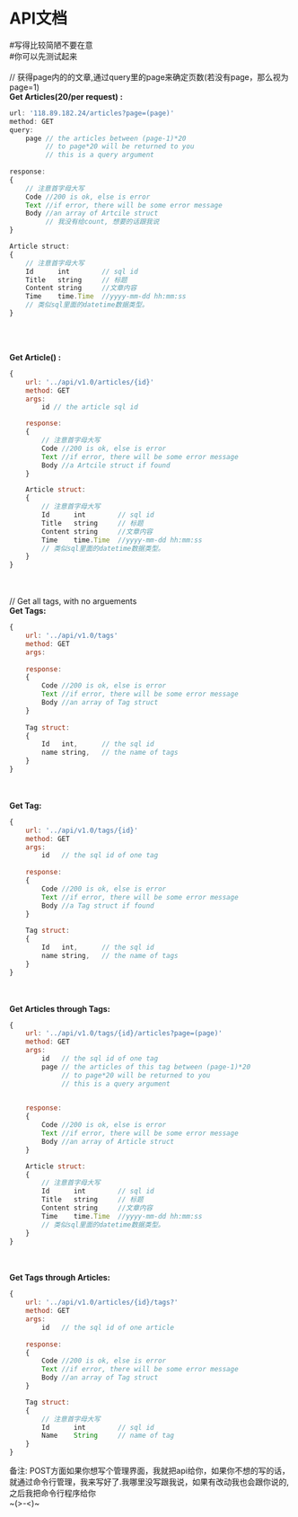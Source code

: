 # API文档
#写得比较简陋不要在意<br>
#你可以先测试起来<br><br>
// 获得page内的的文章,通过query里的page来确定页数(若没有page，那么视为page=1)<br />
**Get Articles(20/per request) :**
```javascript
url: '118.89.182.24/articles?page=(page)'
method: GET
query:
	page // the articles between (page-1)*20 
         // to page*20 will be returned to you
         // this is a query argument
        
response: 
{
    // 注意首字母大写
	Code //200 is ok, else is error
    Text //if error, there will be some error message
    Body //an array of Artcile struct
    	 // 我没有给count, 想要的话跟我说
}

Article struct:
{
    // 注意首字母大写
	Id      int        // sql id
	Title   string     // 标题
	Content string     //文章内容
	Time    time.Time  //yyyy-mm-dd hh:mm:ss
    // 类似sql里面的datetime数据类型。
}
```
<br>
<br>

**Get Article() :**
```javascript
{
    url: '../api/v1.0/articles/{id}'
    method: GET
    args: 
        id // the article sql id

    response: 
    {
    	// 注意首字母大写
        Code //200 is ok, else is error
        Text //if error, there will be some error message
        Body //a Artcile struct if found
    }

    Article struct:
    {
        // 注意首字母大写
        Id      int        // sql id
        Title   string     // 标题
        Content string     //文章内容
        Time    time.Time  //yyyy-mm-dd hh:mm:ss
        // 类似sql里面的datetime数据类型。
    }
}
```
<br><br>
// Get all tags, with no arguements<br>
**Get Tags:**
```javascript
{
	url: '../api/v1.0/tags'
	method: GET
	args: 
        
    response: 
    {
        Code //200 is ok, else is error
        Text //if error, there will be some error message
        Body //an array of Tag struct
    }
 	
    Tag struct:
    {
        Id   int,      // the sql id
        name string,   // the name of tags
    }
}
```
<br><br>
**Get Tag:**
```javascript
{
	url: '../api/v1.0/tags/{id}'
	method: GET
	args: 
    	id   // the sql id of one tag
        
    response: 
    {
        Code //200 is ok, else is error
        Text //if error, there will be some error message
        Body //a Tag struct if found
    }
 	
    Tag struct:
    {
        Id   int,      // the sql id
        name string,   // the name of tags
    }
}
```
<br><br>
**Get Articles through Tags:**
```javascript
{
	url: '../api/v1.0/tags/{id}/articles?page=(page)'
	method: GET
	args: 
    	id   // the sql id of one tag
        page // the articles of this tag between (page-1)*20 
             // to page*20 will be returned to you
             // this is a query argument

        
    response: 
    {
        Code //200 is ok, else is error
        Text //if error, there will be some error message
        Body //an array of Article struct
    }

    Article struct:
    {
        // 注意首字母大写
        Id      int        // sql id
        Title   string     // 标题
        Content string     //文章内容
        Time    time.Time  //yyyy-mm-dd hh:mm:ss
        // 类似sql里面的datetime数据类型。
    }
}
```
<br/><br>
**Get Tags through Articles:**
```javascript
{
	url: '../api/v1.0/articles/{id}/tags?'
	method: GET
	args: 
    	id   // the sql id of one article
        
    response: 
    {
        Code //200 is ok, else is error
        Text //if error, there will be some error message
        Body //an array of Tag struct
    }

    Tag struct:
    {
        // 注意首字母大写
        Id      int        // sql id
        Name    String     // name of tag
    }
}
```
备注:
POST方面如果你想写个管理界面，我就把api给你，如果你不想的写的话，就通过命令行管理，我来写好了.我哪里没写跟我说，如果有改动我也会跟你说的, 之后我把命令行程序给你<br>~(>-<)~